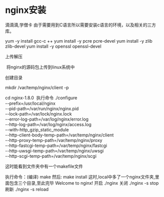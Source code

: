 # nginx安装

滴滴滴,学僧卡
由于需要用到C语言所以需要安装c语言的环境，以及相关的三方库。

yum -y install gcc-c ++
yum install -y pcre pcre-devel
yum install -y zlib zlib-devel
yum install -y openssl openssl-devel

上传解压

​ 将nginx的源码包上传到linux系统中

创建目录

mkdir /var/temp/nginx/client -p

cd nginx-1.8.0
​ 执行命令
./configure \
--prefix=/usr/local/nginx \
--pid-path=/var/run/nginx/nginx.pid \
--lock-path=/var/lock/nginx.lock \
--error-log-path=/var/log/nginx/error.log \
--http-log-path=/var/log/nginx/access.log \
--with-http_gzip_static_module \
--http-client-body-temp-path=/var/temp/nginx/client \
--http-proxy-temp-path=/var/temp/nginx/proxy \
--http-fastcgi-temp-path=/var/temp/nginx/fastcgi \
--http-uwsgi-temp-path=/var/temp/nginx/uwsgi \
--http-scgi-temp-path=/var/temp/nginx/scgi

这时能看到文件夹中有一个makefile文件

执行命令：(编译)
make
然后:
make install
这时,local中多了一个nginx文件夹,里面包含三个目录,至此完毕
Welcome to nginx!
开启  ./nginx
关闭  ./nginx -s stop
刷新  ./nginx -s reload
